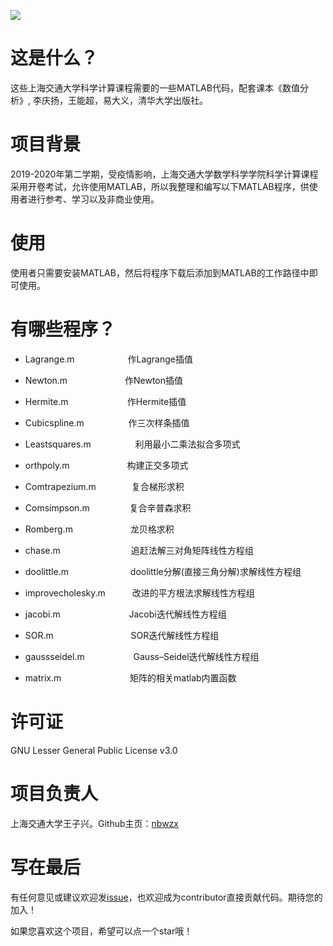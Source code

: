 ![](https://mazicumpact.files.wordpress.com/2015/05/dna-1-default-splash.jpg)

这是什么？
=====
这些上海交通大学科学计算课程需要的一些MATLAB代码，配套课本《数值分析》, 李庆扬，王能超，易大义，清华大学出版社。

项目背景
=====
2019-2020年第二学期，受疫情影响，上海交通大学数学科学学院科学计算课程采用开卷考试，允许使用MATLAB，所以我整理和编写以下MATLAB程序，供使用者进行参考、学习以及非商业使用。

使用
=====
使用者只需要安装MATLAB，然后将程序下载后添加到MATLAB的工作路径中即可使用。

有哪些程序？
=====

* Lagrange.m     &ensp;&ensp;&ensp;&ensp;&ensp;&ensp;&ensp;&ensp;&ensp;&ensp;&ensp;     作Lagrange插值

* Newton.m       &ensp;&ensp;&ensp;&ensp;&ensp;&ensp;&ensp;&ensp;&ensp;&ensp;&ensp;&ensp;        作Newton插值

* Hermite.m     &ensp;&ensp;&ensp;&ensp;&ensp;&ensp;&ensp;&ensp;&ensp;&ensp;&ensp;&ensp;&thinsp;       作Hermite插值

* Cubicspline.m  &ensp;&ensp;&ensp;&ensp;&ensp;&ensp;&ensp;&ensp;&ensp;      作三次样条插值

* Leastsquares.m &ensp;&ensp;&ensp;&ensp;&ensp;&ensp;&ensp;&ensp;&ensp;   利用最小二乘法拟合多项式 

* orthpoly.m     &ensp;&ensp;&ensp;&ensp;&ensp;&ensp;&ensp;&ensp;&ensp;&ensp;&ensp;&ensp;        构建正交多项式

* Comtrapezium.m   &ensp;&ensp;&ensp;&ensp;&ensp;&ensp;&ensp;       复合梯形求积

* Comsimpson.m    &ensp;&ensp;&ensp;&ensp;&ensp;&ensp;&ensp;&ensp;    复合辛普森求积

* Romberg.m     &ensp;&ensp;&ensp;&ensp;&ensp;&ensp;&ensp;&ensp;&ensp;&ensp;&ensp;&ensp;           龙贝格求积

* chase.m     &ensp;&ensp;&ensp;&ensp;&ensp;&ensp;&ensp;&ensp;&ensp;&ensp;&ensp;&ensp;&ensp;&ensp;&ensp;      追赶法解三对角矩阵线性方程组

* doolittle.m  &ensp;&ensp;&ensp;&ensp;&ensp;&ensp;&ensp;&ensp;&ensp;&ensp;&ensp;&ensp;&ensp;        doolittle分解(直接三角分解)求解线性方程组

* improvecholesky.m  &ensp;&ensp;&ensp;&ensp;&ensp;        改进的平方根法求解线性方程组

* jacobi.m     &ensp;&ensp;&ensp;&ensp;&ensp;&ensp;&ensp;&ensp;&ensp;&ensp;&ensp;&ensp;&ensp; &ensp;            Jacobi迭代解线性方程组

* SOR.m      &ensp;&ensp;&ensp;&ensp;&ensp;&ensp;&ensp;&ensp;&ensp;&ensp;&ensp;&ensp;&ensp; &ensp;&ensp;&ensp;              SOR迭代解线性方程组

* gaussseidel.m   &ensp;&ensp;&ensp;&ensp;&ensp;&ensp;&ensp;&ensp;&ensp;&ensp;      Gauss–Seidel迭代解线性方程组

* matrix.m     &ensp;&ensp;&ensp;&ensp;&ensp;&ensp;&ensp;&ensp;&ensp;&ensp;&ensp;&ensp;&ensp; &ensp;            矩阵的相关matlab内置函数

许可证
=====
GNU Lesser General Public License v3.0

项目负责人
=====
上海交通大学王子兴。Github主页：[nbwzx](https://github.com/nbwzx)

写在最后
=====
有任何意见或建议欢迎发[issue](https://github.com/nbwzx/Matlab-Code-for-Scientific-Computing/issues/new)，也欢迎成为contributor直接贡献代码。期待您的加入！

如果您喜欢这个项目，希望可以点一个star哦！
